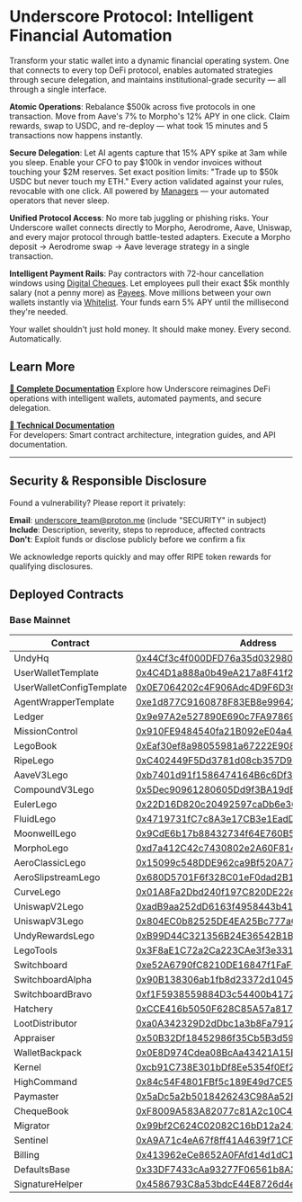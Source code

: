 # Underscore Protocol: Intelligent Financial Automation

Transform your static wallet into a dynamic financial operating system. One that connects to every top DeFi protocol, enables automated strategies through secure delegation, and maintains institutional-grade security — all through a single interface.

**Atomic Operations**: Rebalance $500k across five protocols in one transaction. Move from Aave's 7% to Morpho's 12% APY in one click. Claim rewards, swap to USDC, and re-deploy — what took 15 minutes and 5 transactions now happens instantly.

**Secure Delegation**: Let AI agents capture that 15% APY spike at 3am while you sleep. Enable your CFO to pay $100k in vendor invoices without touching your $2M reserves. Set exact position limits: "Trade up to $50k USDC but never touch my ETH." Every action validated against your rules, revocable with one click. All powered by [Managers](https://docs.underscore.finance/core-features/managers) — your automated operators that never sleep.

**Unified Protocol Access**: No more tab juggling or phishing risks. Your Underscore wallet connects directly to Morpho, Aerodrome, Aave, Uniswap, and every major protocol through battle-tested adapters. Execute a Morpho deposit → Aerodrome swap → Aave leverage strategy in a single transaction.

**Intelligent Payment Rails**: Pay contractors with 72-hour cancellation windows using [Digital Cheques](https://docs.underscore.finance/core-features/cheques). Let employees pull their exact $5k monthly salary (not a penny more) as [Payees](https://docs.underscore.finance/core-features/payees). Move millions between your own wallets instantly via [Whitelist](https://docs.underscore.finance/core-features/whitelist). Your funds earn 5% APY until the millisecond they're needed.

Your wallet shouldn't just hold money. It should make money. Every second. Automatically.

## Learn More

**[📖 Complete Documentation](https://docs.underscore.finance/)**
Explore how Underscore reimagines DeFi operations with intelligent wallets, automated payments, and secure delegation.

**[🔧 Technical Documentation](https://underscore-1.gitbook.io/developers)**  
For developers: Smart contract architecture, integration guides, and API documentation.

---

## Security & Responsible Disclosure

Found a vulnerability? Please report it privately:

**Email**: underscore_team@proton.me (include "SECURITY" in subject)  
**Include**: Description, severity, steps to reproduce, affected contracts  
**Don't**: Exploit funds or disclose publicly before we confirm a fix

We acknowledge reports quickly and may offer RIPE token rewards for qualifying disclosures.

## Deployed Contracts

### Base Mainnet

| Contract                 | Address                                                                                                               |
| ------------------------ | --------------------------------------------------------------------------------------------------------------------- |
| UndyHq                   | [0x44Cf3c4f000DFD76a35d03298049D37bE688D6F9](https://basescan.org/address/0x44Cf3c4f000DFD76a35d03298049D37bE688D6F9) |
| UserWalletTemplate       | [0x4C4D1a888a0b49eA217a8F41f207CFe59Ab03a40](https://basescan.org/address/0x4C4D1a888a0b49eA217a8F41f207CFe59Ab03a40) |
| UserWalletConfigTemplate | [0x0E7064202c4F906Adc4D9F6D3C92470b62F624F1](https://basescan.org/address/0x0E7064202c4F906Adc4D9F6D3C92470b62F624F1) |
| AgentWrapperTemplate     | [0xe1d877C9160878F83EB8e996428C44e898BF414B](https://basescan.org/address/0xe1d877C9160878F83EB8e996428C44e898BF414B) |
| Ledger                   | [0x9e97A2e527890E690c7FA978696A88EFA868c5D0](https://basescan.org/address/0x9e97A2e527890E690c7FA978696A88EFA868c5D0) |
| MissionControl           | [0x910FE9484540fa21B092eE04a478A30A6B342006](https://basescan.org/address/0x910FE9484540fa21B092eE04a478A30A6B342006) |
| LegoBook                 | [0xEaf30ef8a98055981a67222E9088b4dE90B0924A](https://basescan.org/address/0xEaf30ef8a98055981a67222E9088b4dE90B0924A) |
| RipeLego                 | [0xC402449F5Dd3781d08cb357D9709505fDa8F3696](https://basescan.org/address/0xC402449F5Dd3781d08cb357D9709505fDa8F3696) |
| AaveV3Lego               | [0xb7401d91f1586474164B6c6Df328E3C3A5f24649](https://basescan.org/address/0xb7401d91f1586474164B6c6Df328E3C3A5f24649) |
| CompoundV3Lego           | [0x5Dec90961280605Dd9f3BA19dB0ad57459a86A61](https://basescan.org/address/0x5Dec90961280605Dd9f3BA19dB0ad57459a86A61) |
| EulerLego                | [0x22D16D820c20492597caDb6e36db976Ca16c4156](https://basescan.org/address/0x22D16D820c20492597caDb6e36db976Ca16c4156) |
| FluidLego                | [0x4719731fC7c8A3e17CB3e1EadD4412692432B404](https://basescan.org/address/0x4719731fC7c8A3e17CB3e1EadD4412692432B404) |
| MoonwellLego             | [0x9CdE6b17b88432734f64E760B5Dfbba372b4975F](https://basescan.org/address/0x9CdE6b17b88432734f64E760B5Dfbba372b4975F) |
| MorphoLego               | [0xd7a412C42c7430802e2A60F8145c36A4c6d0bA84](https://basescan.org/address/0xd7a412C42c7430802e2A60F8145c36A4c6d0bA84) |
| AeroClassicLego          | [0x15099c548DDE962ca9Bf520A771fB523818261C3](https://basescan.org/address/0x15099c548DDE962ca9Bf520A771fB523818261C3) |
| AeroSlipstreamLego       | [0x680D5701F6f328C01eF0dad2B1E6eAD224a51D36](https://basescan.org/address/0x680D5701F6f328C01eF0dad2B1E6eAD224a51D36) |
| CurveLego                | [0x01A8Fa2Dbd240f197C820DE22e279150edE5BCF4](https://basescan.org/address/0x01A8Fa2Dbd240f197C820DE22e279150edE5BCF4) |
| UniswapV2Lego            | [0xadB9aa252dD6163f4958443b414177248435c0EC](https://basescan.org/address/0xadB9aa252dD6163f4958443b414177248435c0EC) |
| UniswapV3Lego            | [0x804EC0b82525DE4EA25Bc777a652e8A5c0A97249](https://basescan.org/address/0x804EC0b82525DE4EA25Bc777a652e8A5c0A97249) |
| UndyRewardsLego          | [0xB99D44C321356B24E36542B1BbEE9C549BCc9607](https://basescan.org/address/0xB99D44C321356B24E36542B1BbEE9C549BCc9607) |
| LegoTools                | [0x3F8aE1C72a2Ca223CAe3f3e3312DBee55C4C6d5F](https://basescan.org/address/0x3F8aE1C72a2Ca223CAe3f3e3312DBee55C4C6d5F) |
| Switchboard              | [0xe52A6790fC8210DE16847f1FaF55A6146c0BfC7e](https://basescan.org/address/0xe52A6790fC8210DE16847f1FaF55A6146c0BfC7e) |
| SwitchboardAlpha         | [0x90B138306ab1fb8d23372d104594e8A6BD7848D4](https://basescan.org/address/0x90B138306ab1fb8d23372d104594e8A6BD7848D4) |
| SwitchboardBravo         | [0xf1F5938559884D3c54400b417292B93cd81C368c](https://basescan.org/address/0xf1F5938559884D3c54400b417292B93cd81C368c) |
| Hatchery                 | [0xCCE416b5050F628C85A57a817F168C1a7Af8D4d2](https://basescan.org/address/0xCCE416b5050F628C85A57a817F168C1a7Af8D4d2) |
| LootDistributor          | [0xa0A342329D2dDbc1a3b8Fa791223e1eBD61fB30e](https://basescan.org/address/0xa0A342329D2dDbc1a3b8Fa791223e1eBD61fB30e) |
| Appraiser                | [0x50B32Df18452986f35Cb5B3d59B2Ea6C101ab2ad](https://basescan.org/address/0x50B32Df18452986f35Cb5B3d59B2Ea6C101ab2ad) |
| WalletBackpack           | [0x0E8D974Cdea08BcAa43421A15B7947Ec901f5CcD](https://basescan.org/address/0x0E8D974Cdea08BcAa43421A15B7947Ec901f5CcD) |
| Kernel                   | [0xcb91C738E301bDf8Ee5354f0Ef2692B41145D217](https://basescan.org/address/0xcb91C738E301bDf8Ee5354f0Ef2692B41145D217) |
| HighCommand              | [0x84c54F4801FBf5c189E49d7CE5B1CB4378BE4372](https://basescan.org/address/0x84c54F4801FBf5c189E49d7CE5B1CB4378BE4372) |
| Paymaster                | [0x5aDc5a2b5018426243C98Aa52E4696F614274946](https://basescan.org/address/0x5aDc5a2b5018426243C98Aa52E4696F614274946) |
| ChequeBook               | [0xF8009A583A82077c81A2c10C45Bd0122a26C0318](https://basescan.org/address/0xF8009A583A82077c81A2c10C45Bd0122a26C0318) |
| Migrator                 | [0x99bf2C624C02082C16bD12a241bfC4cA1659b22C](https://basescan.org/address/0x99bf2C624C02082C16bD12a241bfC4cA1659b22C) |
| Sentinel                 | [0xA9A71c4eA67f8ff41A4639f71CFc5E79611BBf30](https://basescan.org/address/0xA9A71c4eA67f8ff41A4639f71CFc5E79611BBf30) |
| Billing                  | [0x413962eCe8652A0FAfd14d1dC141A421E3DcC73E](https://basescan.org/address/0x413962eCe8652A0FAfd14d1dC141A421E3DcC73E) |
| DefaultsBase             | [0x33DF7433cAa93277F06561b8A3ceE1Fa324FbDe6](https://basescan.org/address/0x33DF7433cAa93277F06561b8A3ceE1Fa324FbDe6) |
| SignatureHelper          | [0x4586793C8a53bdcE44E8726d4eFeDAC35EdAbd4c](https://basescan.org/address/0x4586793C8a53bdcE44E8726d4eFeDAC35EdAbd4c) |
